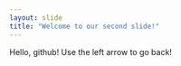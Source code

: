 ```yaml
---
layout: slide
title: "Welcome to our second slide!"
---
```

Hello, github!
Use the left arrow to go back!
